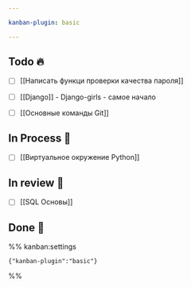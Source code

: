 ```yaml
---

kanban-plugin: basic

---
```


## Todo 🔥

- [ ] [[Написать функци проверки качества пароля]]
- [ ] [[Django]] - Django-girls - самое начало
- [ ] [[Основные команды Git]]


## In Process 🍉

- [ ] [[Виртуальное окружение Python]]


## In review 🥇

- [ ] [[SQL Основы]]


## Done 🤽





%% kanban:settings
```
{"kanban-plugin":"basic"}
```
%%